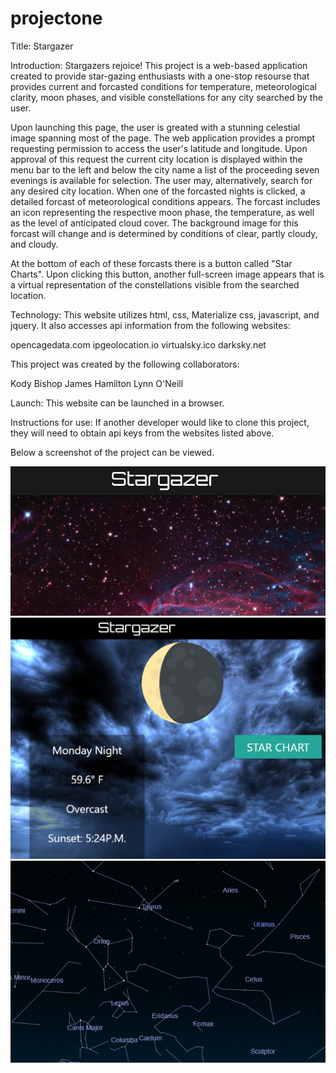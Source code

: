 # projectone
Title: Stargazer

Introduction: Stargazers rejoice!  This project is a web-based application created to provide star-gazing enthusiasts with a one-stop resourse that provides current and forcasted conditions for temperature, meteorological clarity, moon phases, and visible constellations for any city searched by the user.

Upon launching this page, the user is greated with a stunning celestial image spanning most of the page.  The web application provides a prompt requesting permission to access the user's latitude and longitude.  Upon approval of this request the current city location is displayed within the menu bar to the left and below the city name a list of the proceeding seven evenings is available for selection.  The user may, alternatively, search for any desired city location.  When one of the forcasted nights is clicked, a detailed forcast of meteorological conditions appears. The forcast includes an icon representing the respective moon phase, the temperature, as well as the level of anticipated cloud cover.  The background image for this forcast will change and is determined by conditions of clear, partly cloudy, and cloudy.  

At the bottom of each of these forcasts there is a button called "Star Charts".  Upon clicking this button, another full-screen image appears that is a virtual representation of the constellations visible from the searched location.

Technology: This website utilizes html, css, Materialize css, javascript, and jquery.  It also accesses api information from the following websites:

opencagedata.com
ipgeolocation.io
virtualsky.ico
darksky.net

This project was created by the following collaborators:

Kody Bishop
James Hamilton
Lynn O'Neill

Launch: This website can be launched in a browser.

Instructions for use:  If another developer would like to clone this project, they will need to obtain api keys from the websites listed above.



Below a screenshot of the project can be viewed.

![image of homescreen](/assets/images/stargazer1.png)
![image of daily forecast](/assets/images/stargazer2.png)
![image of star chart](/assets/images/stargazer3.png)












